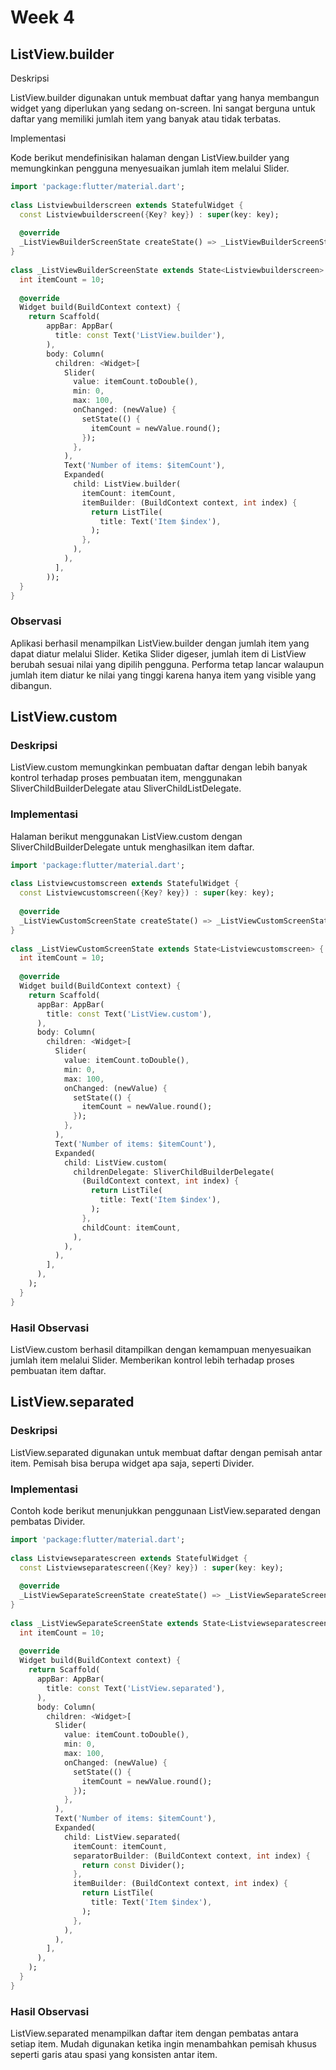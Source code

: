 # Week 4
## ListView.builder
 

Deskripsi
 
ListView.builder digunakan untuk membuat daftar yang hanya membangun widget yang diperlukan yang sedang on-screen. Ini sangat berguna untuk daftar yang memiliki jumlah item yang banyak atau tidak terbatas.

Implementasi
 
Kode berikut mendefinisikan halaman dengan ListView.builder yang memungkinkan pengguna menyesuaikan jumlah item melalui Slider.

```dart
import 'package:flutter/material.dart';  
  
class Listviewbuilderscreen extends StatefulWidget {  
  const Listviewbuilderscreen({Key? key}) : super(key: key);  
  
  @override  
  _ListViewBuilderScreenState createState() => _ListViewBuilderScreenState();  
}  
  
class _ListViewBuilderScreenState extends State<Listviewbuilderscreen> {  
  int itemCount = 10;  
  
  @override  
  Widget build(BuildContext context) {  
    return Scaffold(  
        appBar: AppBar(  
          title: const Text('ListView.builder'),  
        ),  
        body: Column(  
          children: <Widget>[  
            Slider(  
              value: itemCount.toDouble(),  
              min: 0,  
              max: 100,  
              onChanged: (newValue) {  
                setState(() {  
                  itemCount = newValue.round();  
                });  
              },  
            ),  
            Text('Number of items: $itemCount'),  
            Expanded(  
              child: ListView.builder(  
                itemCount: itemCount,  
                itemBuilder: (BuildContext context, int index) {  
                  return ListTile(  
                    title: Text('Item $index'),  
                  );  
                },  
              ),  
            ),  
          ],  
        ));  
  }  
}  
 ```

### Observasi
 

Aplikasi berhasil menampilkan ListView.builder dengan jumlah item yang dapat diatur melalui Slider.
Ketika Slider digeser, jumlah item di ListView berubah sesuai nilai yang dipilih pengguna.
Performa tetap lancar walaupun jumlah item diatur ke nilai yang tinggi karena hanya item yang visible yang dibangun.
## ListView.custom
 

### Deskripsi
 
ListView.custom memungkinkan pembuatan daftar dengan lebih banyak kontrol terhadap proses pembuatan item, menggunakan SliverChildBuilderDelegate atau SliverChildListDelegate.

### Implementasi
 
Halaman berikut menggunakan ListView.custom dengan SliverChildBuilderDelegate untuk menghasilkan item daftar.

```dart
import 'package:flutter/material.dart';  
  
class Listviewcustomscreen extends StatefulWidget {  
  const Listviewcustomscreen({Key? key}) : super(key: key);  
  
  @override  
  _ListViewCustomScreenState createState() => _ListViewCustomScreenState();  
}  
  
class _ListViewCustomScreenState extends State<Listviewcustomscreen> {  
  int itemCount = 10;  
  
  @override  
  Widget build(BuildContext context) {  
    return Scaffold(  
      appBar: AppBar(  
        title: const Text('ListView.custom'),  
      ),  
      body: Column(  
        children: <Widget>[  
          Slider(  
            value: itemCount.toDouble(),  
            min: 0,  
            max: 100,  
            onChanged: (newValue) {  
              setState(() {  
                itemCount = newValue.round();  
              });  
            },  
          ),  
          Text('Number of items: $itemCount'),  
          Expanded(  
            child: ListView.custom(  
              childrenDelegate: SliverChildBuilderDelegate(  
                (BuildContext context, int index) {  
                  return ListTile(  
                    title: Text('Item $index'),  
                  );  
                },  
                childCount: itemCount,  
              ),  
            ),  
          ),  
        ],  
      ),  
    );  
  }  
}  
```
 

### Hasil Observasi
 

ListView.custom berhasil ditampilkan dengan kemampuan menyesuaikan jumlah item melalui Slider.
Memberikan kontrol lebih terhadap proses pembuatan item daftar.
## ListView.separated
 

### Deskripsi
 
ListView.separated digunakan untuk membuat daftar dengan pemisah antar item. Pemisah bisa berupa widget apa saja, seperti Divider.

### Implementasi
 
Contoh kode berikut menunjukkan penggunaan ListView.separated dengan pembatas Divider.

```dart
import 'package:flutter/material.dart';  
  
class Listviewseparatescreen extends StatefulWidget {  
  const Listviewseparatescreen({Key? key}) : super(key: key);  
  
  @override  
  _ListViewSeparateScreenState createState() => _ListViewSeparateScreenState();  
}  
  
class _ListViewSeparateScreenState extends State<Listviewseparatescreen> {  
  int itemCount = 10;  
  
  @override  
  Widget build(BuildContext context) {  
    return Scaffold(  
      appBar: AppBar(  
        title: const Text('ListView.separated'),  
      ),  
      body: Column(  
        children: <Widget>[  
          Slider(  
            value: itemCount.toDouble(),  
            min: 0,  
            max: 100,  
            onChanged: (newValue) {  
              setState(() {  
                itemCount = newValue.round();  
              });  
            },  
          ),  
          Text('Number of items: $itemCount'),  
          Expanded(  
            child: ListView.separated(  
              itemCount: itemCount,  
              separatorBuilder: (BuildContext context, int index) {  
                return const Divider();  
              },  
              itemBuilder: (BuildContext context, int index) {  
                return ListTile(  
                  title: Text('Item $index'),  
                );  
              },  
            ),  
          ),  
        ],  
      ),  
    );  
  }  
}  
 ```

### Hasil Observasi
 

ListView.separated menampilkan daftar item dengan pembatas antara setiap item.
Mudah digunakan ketika ingin menambahkan pemisah khusus seperti garis atau spasi yang konsisten antar item.